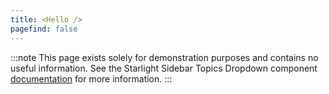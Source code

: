 ```yaml
---
title: <Hello />
pagefind: false
---
```


:::note
This page exists solely for demonstration purposes and contains no useful information.
See the Starlight Sidebar Topics Dropdown component [documentation](/docs/getting-started/) for more information.
:::
